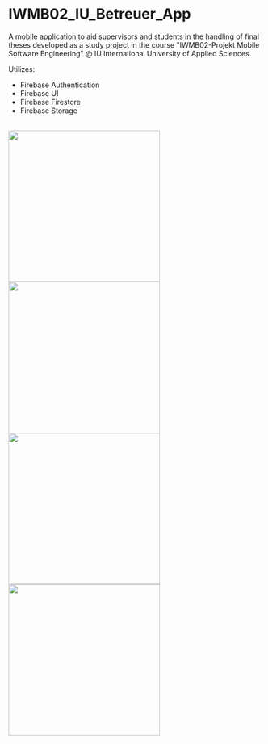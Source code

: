 # IWMB02_IU_Betreuer_App

A mobile application to aid supervisors and students in the handling of final theses developed as a study project in the course "IWMB02-Projekt Mobile Software Engineering" @ IU International University of Applied Sciences. 
<br/>

Utilizes:
* Firebase Authentication 
* Firebase UI
* Firebase Firestore
* Firebase Storage
<br/>


<img src="https://github.com/ffeusthuber/IWMB02_IU_Betreuer_App/assets/124203089/3918e60b-2088-4ec9-97b4-7695ccf7db1f" width="300">
<img src="https://github.com/ffeusthuber/IWMB02_IU_Betreuer_App/assets/124203089/3af249a2-9eef-44de-be6e-2316839a5a23" width="300">
<br/>
<img src="https://github.com/ffeusthuber/IWMB02_IU_Betreuer_App/assets/124203089/f861dcaa-45f7-4a25-94ad-b9ea011e7550" width="300">
<img src="https://github.com/ffeusthuber/IWMB02_IU_Betreuer_App/assets/124203089/82800b5c-8ca9-4784-bde7-15a54e9270b1" width="300">
